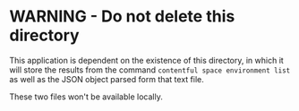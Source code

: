 # WARNING - Do not delete this directory 

This application is dependent on the existence of this directory, in which it will store the results from 
the command `contentful space environment list` as well as the JSON object parsed form that text file.

These two files won't be available locally.